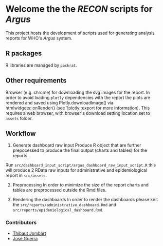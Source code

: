 # Welcome the the *RECON* scripts for *Argus*

This project hosts the development of scripts used for generating analysis
reports for WHO's *Argus* system.

## R packages
R libraries are managed by `packrat`.

## Other requirements
Browser (e.g. chrome) for downloading the svg images for the report. In order to avoid loading `plotly` dependencies with the report the plots are rendered and saved using Plotly.downloadImage() via htmlwidgets::onRender() (see ?plotly::export for more information). This requires a web browser, with browser's download setting location set to `assets` folder.

## Workflow

1. Generate dashboard raw input
Produce R object that are further prepocessed to produce the final output (charts and tables) for the reports.

Run `src/dashboard_input_script/argus_dashboard_raw_input_script.R` this will produce 2 RData raw inputs for administrative and epidemiological report in `src/assets`.

2. Preprocessing
In order to minimize the size of the report charts and tables are preprocessed outside the Rmd files.

3. Rendering the dashboards
In order to render the dashboards please knit the `src/reports/administrative_dashboard.Rmd` and `src/reports/epidemiological_dashboard.Rmd`.

### Contributors

- [Thibaut Jombart](http://github.com/thibautjombart)
- [José Guerra](http://github.com/SNSteamLyon)
